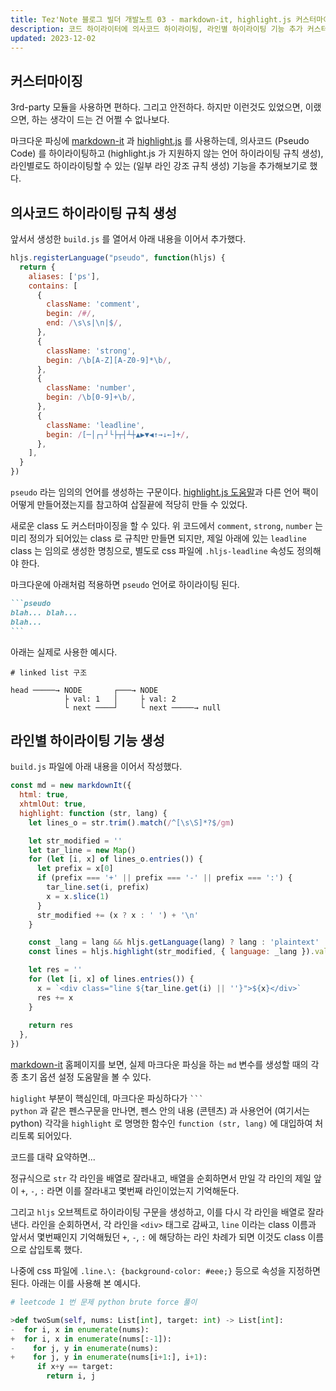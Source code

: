 ```yaml
---
title: Tez'Note 블로그 빌더 개발노트 03 - markdown-it, highlight.js 커스터마이징
description: 코드 하이라이터에 의사코드 하이라이팅, 라인별 하이라이팅 기능 추가 커스터마이징
updated: 2023-12-02
---
```


## 커스터마이징

3rd-party 모듈을 사용하면 편하다. 그리고 안전하다. 하지만 이런것도 있었으면, 이랬으면, 하는 생각이 드는 건 어쩔 수 없나보다.

마크다운 파싱에 [markdown-it](https://github.com/markdown-it/markdown-it#readme) 과 [highlight.js](https://highlightjs.org/) 를 사용하는데, 의사코드 (Pseudo Code) 를 하이라이팅하고 (highlight.js 가 지원하지 않는 언어 하이라이팅 규칙 생성), 라인별로도 하이라이팅할 수 있는 (일부 라인 강조 규칙 생성) 기능을 추가해보기로 했다.

## 의사코드 하이라이팅 규칙 생성

앞서서 생성한 `build.js` 를 열어서 아래 내용을 이어서 추가했다.

```js
hljs.registerLanguage("pseudo", function(hljs) {
  return {
    aliases: ['ps'],
    contains: [
      {
        className: 'comment',
        begin: /#/,
        end: /\s\s|\n|$/,
      },
      {
        className: 'strong',
        begin: /\b[A-Z][A-Z0-9]*\b/,
      },
      {
        className: 'number',
        begin: /\b[0-9]+\b/,
      },
      {
        className: 'leadline',
        begin: /[─│┌┐┘└├┬┤┴┼▲▶▼◀↑→↓←]+/,
      },
    ],
  }
})
```

`pseudo` 라는 임의의 언어를 생성하는 구문이다. [highlight.js 도움말](https://highlightjs.readthedocs.io/en/latest/language-guide.html)과 다른 언어 팩이 어떻게 만들어졌는지를 참고하여 삽질끝에 적당히 만들 수 있었다.

새로운 class 도 커스터마이징을 할 수 있다. 위 코드에서 `comment`, `strong`, `number` 는 미리 정의가 되어있는 class 로 규칙만 만들면 되지만, 제일 아래에 있는 `leadline` class 는 임의로 생성한 명칭으로, 별도로 css 파일에 `.hljs-leadline` 속성도 정의해야 한다.

마크다운에 아래처럼 적용하면 `pseudo` 언어로 하이라이팅 된다.

````markdown
```pseudo
blah... blah...
blah...
``` 
````

아래는 실제로 사용한 예시다.

```pseudo
# linked list 구조

head ─────→ NODE       ┌───→ NODE
            ├ val: 1   │     ├ val: 2
            └ next ────┘     └ next ─────→ null
```

## 라인별 하이라이팅 기능 생성

`build.js` 파일에 아래 내용을 이어서 작성했다.

```js
const md = new markdownIt({
  html: true,
  xhtmlOut: true,
  highlight: function (str, lang) {
    let lines_o = str.trim().match(/^[\s\S]*?$/gm)

    let str_modified = ''
    let tar_line = new Map()
    for (let [i, x] of lines_o.entries()) {
      let prefix = x[0]
      if (prefix === '+' || prefix === '-' || prefix === ':') {
        tar_line.set(i, prefix)
        x = x.slice(1)
      }
      str_modified += (x ? x : ' ') + '\n'
    }

    const _lang = lang && hljs.getLanguage(lang) ? lang : 'plaintext'
    const lines = hljs.highlight(str_modified, { language: _lang }).value.trim().match(/^[\s\S]*?$/gm)

    let res = ''
    for (let [i, x] of lines.entries()) {
      x = `<div class="line ${tar_line.get(i) || ''}">${x}</div>`
      res += x
    }
    
    return res
  },
})
```

[markdown-it](https://github.com/markdown-it/markdown-it#init-with-presets-and-options) 홈페이지를 보면, 실제 마크다운 파싱을 하는 `md` 변수를 생성할 때의 각종 초기 옵션 설정 도움말을 볼 수 있다.

`higlight` 부분이 핵심인데, 마크다운 파싱하다가 <code>``` python</code> 과 같은 펜스구문을 만나면, 펜스 안의 내용 (콘텐츠) 과 사용언어 (여기서는 python) 각각을 `highlight` 로 명명한 함수인 `function (str, lang)` 에 대입하여 처리토록 되어있다.

코드를 대략 요약하면...

정규식으로 `str` 각 라인을 배열로 잘라내고, 배열을 순회하면서 만일 각 라인의 제일 앞이 `+`, `-`, `:` 라면 이를 잘라내고 몇번째 라인이었는지 기억해둔다.

그리고 `hljs` 오브젝트로 하이라이팅 구문을 생성하고, 이를 다시 각 라인을 배열로 잘라낸다. 라인을 순회하면서, 각 라인을 `<div>` 태그로 감싸고, `line` 이라는 class 이름과 앞서서 몇번째인지 기억해뒀던 `+`, `-`, `:` 에 해당하는 라인 차례가 되면 이것도 class 이름으로 삽입토록 했다.

나중에 css 파일에 `.line.\: {background-color: #eee;}` 등으로 속성을 지정하면 된다. 아래는 이를 사용해 본 예시다.

```python
# leetcode 1 번 문제 python brute force 풀이

>def twoSum(self, nums: List[int], target: int) -> List[int]:
-  for i, x in enumerate(nums):
+  for i, x in enumerate(nums[:-1]):
-    for j, y in enumerate(nums):
+    for j, y in enumerate(nums[i+1:], i+1):
      if x+y == target:
        return i, j
```